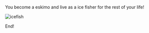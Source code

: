 You become a eskimo and live as a ice fisher for the rest of your life!

![icefish](https://theknow.denverpost.com/wp-content/uploads/2019/01/icefishing__0105_hc_588.jpg)

End!